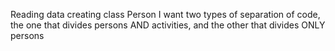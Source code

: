 Reading data creating class Person
I want two types of separation of code, the one that divides persons AND activities, and the other that divides ONLY persons
